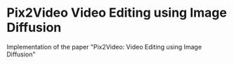 # Pix2Video Video Editing using Image Diffusion
Implementation of the paper "Pix2Video: Video Editing using Image Diffusion"
